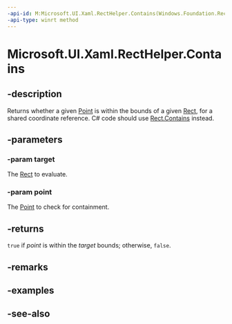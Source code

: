 ```yaml
---
-api-id: M:Microsoft.UI.Xaml.RectHelper.Contains(Windows.Foundation.Rect,Windows.Foundation.Point)
-api-type: winrt method
---
```


<!-- Method syntax
public bool Contains(Windows.Foundation.Rect target, Windows.Foundation.Point point)
-->

# Microsoft.UI.Xaml.RectHelper.Contains

## -description

Returns whether a given [Point](/uwp/api/windows.foundation.point) is within the bounds of a given [Rect](/uwp/api/windows.foundation.rect), for a shared coordinate reference. C# code should use [Rect.Contains](/dotnet/api/windows.foundation.rect.contains) instead.

## -parameters

### -param target

The [Rect](/uwp/api/windows.foundation.rect) to evaluate.

### -param point

The [Point](/uwp/api/windows.foundation.point) to check for containment.

## -returns

`true` if *point* is within the *target* bounds; otherwise, `false`.

## -remarks

## -examples

## -see-also

